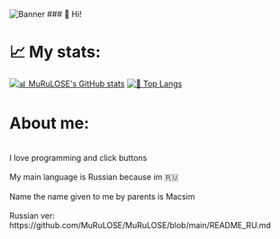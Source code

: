 <img src="https://x0.at/6FqU.png" alt="Banner">
### 👋 Hi!

<h1>📈 My stats:</h1>

[![📊 MuRuLOSE's GitHub stats](https://github-readme-stats.vercel.app/api?username=MuRuLOSE&show_icons=true&theme=radical)](https://github.com/anuraghazra/github-readme-stats) 
[![👅 Top Langs](https://github-readme-stats.vercel.app/api/top-langs/?username=MuRuLOSE&theme=highcontrast)](https://github.com/anuraghazra/github-readme-stats)

<h1>About me:</h1>
<br>I love programming and click buttons<br>
<br>My main language is Russian because im  🇷🇺<br>
<br>Name the name given to me by parents is Macsim<br>
<br>Russian ver: https://github.com/MuRuLOSE/MuRuLOSE/blob/main/README_RU.md<br>
